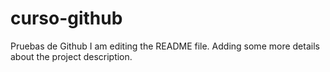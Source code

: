 # curso-github
Pruebas de Github
I am editing the README file. Adding some more details about the project description.
